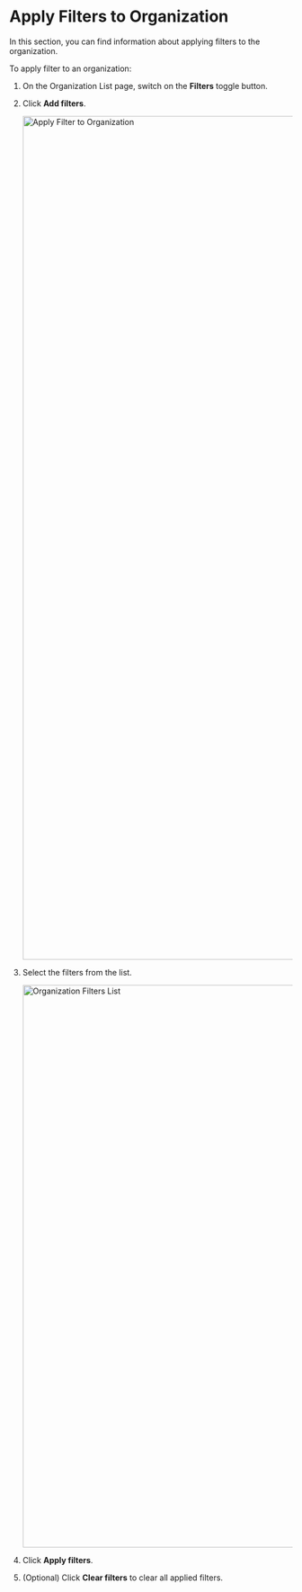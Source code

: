 # Apply Filters to Organization

In this section, you can find information about applying filters to the organization.

To apply filter to an organization:

1. On the Organization List page, switch on the **Filters** toggle button.

1. Click **Add filters**.

    <img src="../images/apply-filter-to-organization.png" alt="Apply Filter to Organization" width="1500" height="1500"/>

1. Select the filters from the list.

    <img src="../images/org-filters-list.png" alt="Organization Filters List" width="1000" height="1000"/>

1. Click **Apply filters**.
1. (Optional) Click **Clear filters** to clear all applied filters.

    